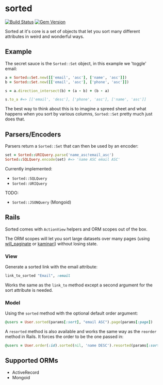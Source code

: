 # sorted

[![Build Status](https://travis-ci.org/mynameisrufus/sorted.svg?branch=master)](https://travis-ci.org/mynameisrufus/sorted)
[![Gem Version](https://badge.fury.io/rb/sorted.svg)](http://badge.fury.io/rb/sorted)

Sorted at it's core is a set of objects that let you sort many different
attributes in weird and wonderful ways.

## Example

The secret sauce is the `Sorted::Set` object, in this example we 'toggle' email:

```ruby
a = Sorted::Set.new([['email', 'asc'], ['name', 'asc']])
b = Sorted::Set.new([['email', 'asc'], ['phone', 'asc']])

s = a.direction_intersect(b) + (a - b) + (b - a)

s.to_a #=> [['email', 'desc'], ['phone', 'asc'], ['name', 'asc']]
```

The best way to think about this is to imagine a spreed sheet and what happens
when you sort by various columns, `Sorted::Set` pretty much just does that.

## Parsers/Encoders

Parsers return a `Sorted::Set` that can then be used by an encoder:

```ruby
set = Sorted::URIQuery.parse('name_asc!email_asc')
Sorted::SQLQuery.encode(set) #=> 'name ASC email ASC'
```

Currently implemented:

* `Sorted::SQLQuery`
* `Sorted::URIQuery`

TODO:

* `Sorted::JSONQuery` (Mongoid)

## Rails

Sorted comes with `ActionView` helpers and ORM scopes out of the box.

The ORM scopes will let you sort large datasets over many pages (using
[will_paginate](https://github.com/mislav/will_paginate) or 
[kaminari](https://github.com/amatsuda/kaminari)) without losing state.

### View

Generate a sorted link with the email attribute:

```ruby
link_to_sorted "Email", :email
```

Works the same as the `link_to` method except a second argument for the
sort attribute is needed.

### Model

Using the `sorted` method with the optional default order argument:

```ruby
@users = User.sorted(params[:sort], "email ASC").page(params[:page])
```

A `resorted` method is also available and works the same way as the `reorder` method in Rails.
It forces the order to be the one passed in:

```ruby
@users = User.order(:id).sorted(nil, 'name DESC').resorted(params[:sort], 'email ASC')
```

## Supported ORMs

* ActiveRecord
* Mongoid
